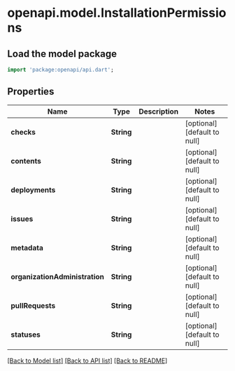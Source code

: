 # openapi.model.InstallationPermissions

## Load the model package
```dart
import 'package:openapi/api.dart';
```

## Properties
Name | Type | Description | Notes
------------ | ------------- | ------------- | -------------
**checks** | **String** |  | [optional] [default to null]
**contents** | **String** |  | [optional] [default to null]
**deployments** | **String** |  | [optional] [default to null]
**issues** | **String** |  | [optional] [default to null]
**metadata** | **String** |  | [optional] [default to null]
**organizationAdministration** | **String** |  | [optional] [default to null]
**pullRequests** | **String** |  | [optional] [default to null]
**statuses** | **String** |  | [optional] [default to null]

[[Back to Model list]](../README.md#documentation-for-models) [[Back to API list]](../README.md#documentation-for-api-endpoints) [[Back to README]](../README.md)


